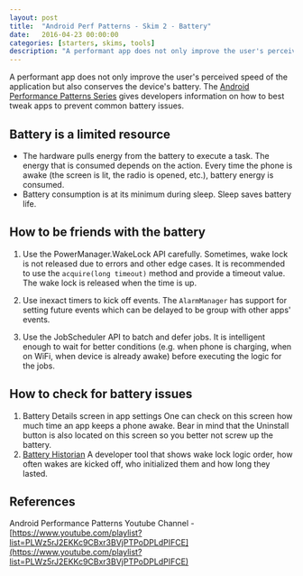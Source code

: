 ```yaml
---
layout: post
title:  "Android Perf Patterns - Skim 2 - Battery"
date:   2016-04-23 00:00:00
categories: [starters, skims, tools]
description: "A performant app does not only improve the user's perceived speed of the application but also conserves the device's battery."
---
```


A performant app does not only improve the user's perceived speed of the application but also conserves the device's battery. The [Android Performance Patterns Series](https://www.youtube.com/playlist?list=PLWz5rJ2EKKc9CBxr3BVjPTPoDPLdPIFCE) gives developers information on how to best tweak apps to prevent common battery issues.

## Battery is a limited resource

- The hardware pulls energy from the battery to execute a task. The energy that is consumed depends on the action. Every time the phone is awake (the screen is lit, the radio is opened, etc.), battery energy is consumed.
- Battery consumption is at its minimum during sleep. Sleep saves battery life.

## How to be friends with the battery

1. Use the PowerManager.WakeLock API carefully. Sometimes, wake lock is not released due to errors and other edge cases. It is recommended to use the `acquire(long timeout)` method and provide a timeout value. The wake lock is released when the time is up.

2. Use inexact timers to kick off events. The `AlarmManager` has support for setting future events which can be delayed to be group with other apps' events.

3. Use the JobScheduler API to batch and defer jobs. It is intelligent enough to wait for better conditions (e.g. when phone is charging, when on WiFi, when device is already awake) before executing the logic for the jobs.

## How to check for battery issues

1. Battery Details screen in app settings
  One can check on this screen how much time an app keeps a phone awake. Bear in mind that the Uninstall button is also located on this screen so you better not screw up the battery.
2. [Battery Historian](http://developer.android.com/tools/performance/batterystats-battery-historian/index.html)
  A developer tool that shows wake lock logic order, how often wakes are kicked off, who initialized them and how long they lasted.

## References
Android Performance Patterns Youtube Channel - [https://www.youtube.com/playlist?list=PLWz5rJ2EKKc9CBxr3BVjPTPoDPLdPIFCE](https://www.youtube.com/playlist?list=PLWz5rJ2EKKc9CBxr3BVjPTPoDPLdPIFCE)
